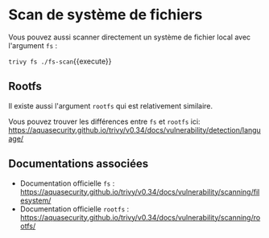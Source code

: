 # Scan de système de fichiers

Vous pouvez aussi scanner directement un système de fichier local avec l'argument `fs` :

`trivy fs ./fs-scan`{{execute}}

## Rootfs

Il existe aussi l'argument `rootfs` qui est relativement similaire.

Vous pouvez trouver les différences entre `fs` et `rootfs` ici: https://aquasecurity.github.io/trivy/v0.34/docs/vulnerability/detection/language/

## Documentations associées

- Documentation officielle `fs` : https://aquasecurity.github.io/trivy/v0.34/docs/vulnerability/scanning/filesystem/
- Documentation officielle `rootfs` : https://aquasecurity.github.io/trivy/v0.34/docs/vulnerability/scanning/rootfs/
